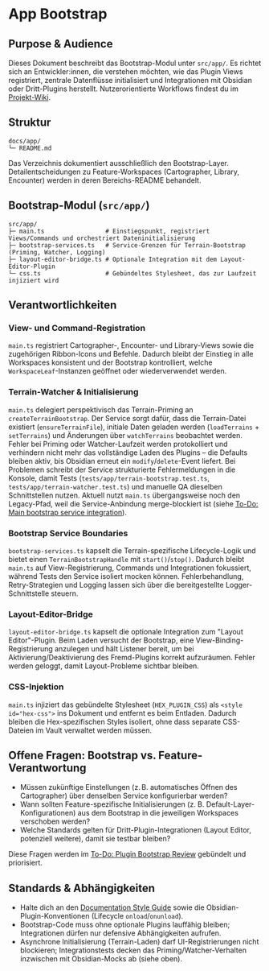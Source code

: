 # App Bootstrap

## Purpose & Audience
Dieses Dokument beschreibt das Bootstrap-Modul unter `src/app/`. Es richtet sich an Entwickler:innen, die verstehen möchten, wie das Plugin Views registriert, zentrale Datenflüsse initialisiert und Integrationen mit Obsidian oder Dritt-Plugins herstellt. Nutzerorientierte Workflows findest du im [Projekt-Wiki](../../wiki/README.md).

## Struktur
```
docs/app/
└─ README.md
```
Das Verzeichnis dokumentiert ausschließlich den Bootstrap-Layer. Detailentscheidungen zu Feature-Workspaces (Cartographer, Library, Encounter) werden in deren Bereichs-README behandelt.

## Bootstrap-Modul (`src/app/`)
```
src/app/
├─ main.ts                 # Einstiegspunkt, registriert Views/Commands und orchestriert Dateninitialisierung
├─ bootstrap-services.ts   # Service-Grenzen für Terrain-Bootstrap (Priming, Watcher, Logging)
├─ layout-editor-bridge.ts # Optionale Integration mit dem Layout-Editor-Plugin
└─ css.ts                  # Gebündeltes Stylesheet, das zur Laufzeit injiziert wird
```

## Verantwortlichkeiten
### View- und Command-Registration
`main.ts` registriert Cartographer-, Encounter- und Library-Views sowie die zugehörigen Ribbon-Icons und Befehle. Dadurch bleibt der Einstieg in alle Workspaces konsistent und der Bootstrap kontrolliert, welche `WorkspaceLeaf`-Instanzen geöffnet oder wiederverwendet werden.

### Terrain-Watcher & Initialisierung
`main.ts` delegiert perspektivisch das Terrain-Priming an `createTerrainBootstrap`. Der Service sorgt dafür, dass die Terrain-Datei existiert (`ensureTerrainFile`), initiale Daten geladen werden (`loadTerrains` + `setTerrains`) und Änderungen über `watchTerrains` beobachtet werden. Fehler bei Priming oder Watcher-Laufzeit werden protokolliert und verhindern nicht mehr das vollständige Laden des Plugins – die Defaults bleiben aktiv, bis Obsidian erneut ein `modify`/`delete`-Event liefert. Bei Problemen schreibt der Service strukturierte Fehlermeldungen in die Konsole, damit Tests (`tests/app/terrain-bootstrap.test.ts`, `tests/app/terrain-watcher.test.ts`) und manuelle QA dieselben Schnittstellen nutzen. Aktuell nutzt `main.ts` übergangsweise noch den Legacy-Pfad, weil die Service-Anbindung merge-blockiert ist (siehe [To-Do: Main bootstrap service integration](../../todo/main-bootstrap-service-integration.md)).

### Bootstrap Service Boundaries
`bootstrap-services.ts` kapselt die Terrain-spezifische Lifecycle-Logik und bietet einen `TerrainBootstrapHandle` mit `start()`/`stop()`. Dadurch bleibt `main.ts` auf View-Registrierung, Commands und Integrationen fokussiert, während Tests den Service isoliert mocken können. Fehlerbehandlung, Retry-Strategien und Logging lassen sich über die bereitgestellte Logger-Schnittstelle steuern.

### Layout-Editor-Bridge
`layout-editor-bridge.ts` kapselt die optionale Integration zum "Layout Editor"-Plugin. Beim Laden versucht der Bootstrap, eine View-Binding-Registrierung anzulegen und hält Listener bereit, um bei Aktivierung/Deaktivierung des Fremd-Plugins korrekt aufzuräumen. Fehler werden geloggt, damit Layout-Probleme sichtbar bleiben.

### CSS-Injektion
`main.ts` injiziert das gebündelte Stylesheet (`HEX_PLUGIN_CSS`) als `<style id="hex-css">` ins Dokument und entfernt es beim Entladen. Dadurch bleiben die Hex-spezifischen Styles isoliert, ohne dass separate CSS-Dateien im Vault verwaltet werden müssen.

## Offene Fragen: Bootstrap vs. Feature-Verantwortung
- Müssen zukünftige Einstellungen (z. B. automatisches Öffnen des Cartographer) über denselben Service konfigurierbar werden?
- Wann sollten Feature-spezifische Initialisierungen (z. B. Default-Layer-Konfigurationen) aus dem Bootstrap in die jeweiligen Workspaces verschoben werden?
- Welche Standards gelten für Dritt-Plugin-Integrationen (Layout Editor, potenziell weitere), damit sie testbar bleiben?

Diese Fragen werden im [To-Do: Plugin Bootstrap Review](../../todo/plugin-bootstrap-review.md) gebündelt und priorisiert.

## Standards & Abhängigkeiten
- Halte dich an den [Documentation Style Guide](../../style-guide.md) sowie die Obsidian-Plugin-Konventionen (Lifecycle `onload`/`onunload`).
- Bootstrap-Code muss ohne optionale Plugins lauffähig bleiben; Integrationen dürfen nur defensive Abhängigkeiten aufrufen.
- Asynchrone Initialisierung (Terrain-Laden) darf UI-Registrierungen nicht blockieren; Integrationstests decken das Priming/Watcher-Verhalten inzwischen mit Obsidian-Mocks ab (siehe oben).
